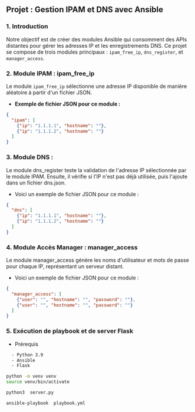 ## Projet : Gestion IPAM et DNS avec Ansible

### 1. Introduction
Notre objectif est de créer des modules Ansible qui consomment des APIs distantes pour gérer les adresses IP et les enregistrements DNS. Ce projet se compose de trois modules principaux : `ipam_free_ip`, `dns_register`, et `manager_access`.


### 2. Module IPAM : ipam_free_ip

Le module `ipam_free_ip` sélectionne une adresse IP disponible de manière aléatoire à partir d'un fichier JSON.

- **Exemple de fichier JSON pour ce module :**

```json
{
  "ipam": [
    {"ip": "1.1.1.1", "hostname": ""},
    {"ip": "1.1.1.2", "hostname": ""}
  ]
}
``` 

### 3. Module DNS : 
Le module dns_register teste la validation de l'adresse IP sélectionnée par le module IPAM. Ensuite, il vérifie si l'IP n'est pas déjà utilisée, puis l'ajoute dans un fichier dns.json. 

- Voici un exemple de fichier JSON pour ce module :

```json
{
  "dns": [
    {"ip": "1.1.1.1", "hostname": ""},
    {"ip": "1.1.1.2", "hostname": ""}
  ]
}
```
### 4. Module Accès Manager : manager_access
Le module manager_access génère les noms d'utilisateur et mots de passe pour chaque IP, représentant un serveur distant. 

- Voici un exemple de fichier JSON pour ce module :

```json
{
  "manager_access": [
    {"user": "", "hostname": "", "password": ""},
    {"user": "", "hostname": "", "password": ""}
  ]
}
```

### 5. Exécution de playbook et de server Flask

- Prérequis
```sh
  - Python 3.9
  - Ansible
  - Flask
```
```sh
python -m venv venv
source venv/bin/activate
```
```sh
python3  server.py
```

```sh
ansible-playbook  playbook.yml
```



